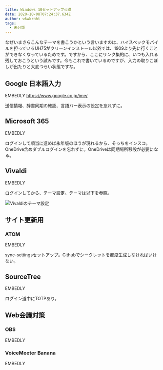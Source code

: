 ```yaml
---
title: Windows 10セットアップ心得
date: 2020-10-08T07:24:37.634Z
author: wkwkrnht
tags:
  - 未分類
---
```

なぜいまさらこんなテーマを書こうかという言いますのは、ハイスペックモバイルを担っているUH75がクリーンインストール以外では、1909より先に行くことができなくなっているためです。ですから、ここにリンク集的に、いつも入れる残しておこうという試みです。今もこれで書いているのですが、入力の取りこぼしが出たりと大変つらい状態ですな。

## Google 日本語入力

EMBEDLY https://www.google.co.jp/ime/

送信情報、辞書同期の確認、言語バー表示の設定を忘れずに。

## Microsoft 365

EMBEDLY 

ログインして順当に進めば永年版のほうが現れるから、そっちをインスコ。OneDrive含めダブルログインを忘れずに。OneDriveは同期場所移設が必要になる。

## Vivaldi

EMBEDLY 

ログインしてから、テーマ設定。テーマは以下を参照。

![Vivaldiのテーマ設定](https://res.cloudinary.com/wkwkrnht/image/upload/v1602205115/2020-10-09_09.56.10_vivaldi_869203dce0dd_logb06.png)

## サイト更新用

### ATOM

EMBEDLY 

sync-settingsセットアップ。Githubでシークレットを都度生成しなければいけない。

## SourceTree

EMBEDLY 

ログイン道中にTOTPあり。

## Web会議対策

### OBS

EMBEDLY 

### VoiceMeeter Banana

EMBEDLY